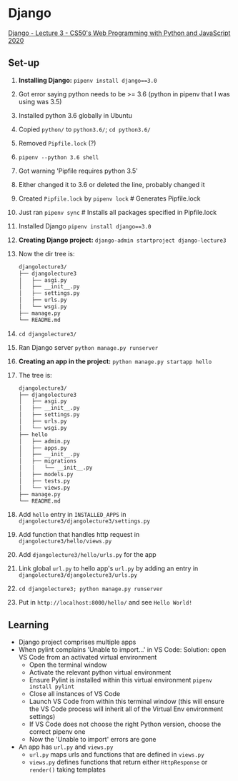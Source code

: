 # Django

[Django - Lecture 3 - CS50's Web Programming with Python and JavaScript 2020](https://www.youtube.com/watch?v=w8q0C-C1js4&list=PLhQjrBD2T380xvFSUmToMMzERZ3qB5Ueu&index=5)

## Set-up

1. **Installing Django:** `pipenv install django==3.0`
2. Got error saying python needs to be >= 3.6 (python in pipenv that I was using was 3.5)
3. Installed python 3.6 globally in Ubuntu
4. Copied `python/` to `python3.6/`; `cd python3.6/`
5. Removed `Pipfile.lock` (?)
6. `pipenv --python 3.6 shell`
7. Got warning 'Pipfile requires python 3.5'
8. Either changed it to 3.6 or deleted the line, probably changed it
9. Created `Pipfile.lock` by `pipenv lock` # Generates Pipfile.lock
10. Just ran `pipenv sync` # Installs all packages specified in Pipfile.lock
11. Installed Django `pipenv install django==3.0`
12. **Creating Django project:** `django-admin startproject django-lecture3`
13. Now the dir tree is:

    ```bash
    djangolecture3/
    ├── djangolecture3
    │   ├── asgi.py
    │   ├── __init__.py
    │   ├── settings.py
    │   ├── urls.py
    │   └── wsgi.py
    ├── manage.py
    └── README.md
    ```

14. `cd djangolecture3/`
15. Ran Django server `python manage.py runserver`
16. **Creating an app in the project:** `python manage.py startapp hello`
17. The tree is:

    ```bash
    djangolecture3/
    ├── djangolecture3
    │   ├── asgi.py
    │   ├── __init__.py
    │   ├── settings.py
    │   ├── urls.py
    │   └── wsgi.py
    ├── hello
    │   ├── admin.py
    │   ├── apps.py
    │   ├── __init__.py
    │   ├── migrations
    │   │   └── __init__.py
    │   ├── models.py
    │   ├── tests.py
    │   └── views.py
    ├── manage.py
    └── README.md
    ```

18. Add `hello` entry in `INSTALLED_APPS` in `djangolecture3/djangolecture3/settings.py`
19. Add function that handles http request in `djangolecture3/hello/views.py`
20. Add `djangolecture3/hello/urls.py` for the app
21. Link global `url.py` to hello app's `url.py` by adding an entry in `djangolecture3/djangolecture3/urls.py`
22. `cd djangolecture3; python manage.py runserver`
23. Put in `http://localhost:8000/hello/` and see `Hello World!`

## Learning

- Django project comprises multiple apps
- When pylint complains 'Unable to import...' in VS Code: Solution: open VS Code from an activated virtual environment
  - Open the terminal window
  - Activate the relevant python virtual environment
  - Ensure Pylint is installed within this virtual environment `pipenv install pylint`
  - Close all instances of VS Code
  - Launch VS Code from within this terminal window (this will ensure the VS Code process will inherit all of the Virtual Env environment settings)
  - If VS Code does not choose the right Python version, choose the correct pipenv one
  - Now the 'Unable to import' errors are gone
- An app has `url.py` and `views.py`
  - `url.py` maps urls and functions that are defined in `views.py`
  - `views.py` defines functions that return either `HttpResponse` or `render()` taking templates
